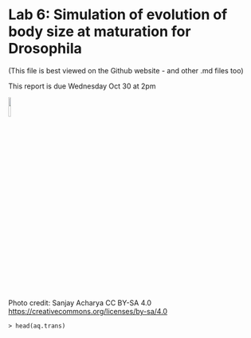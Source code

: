 # Lab 6: Simulation of evolution of body size at maturation for Drosophila
(This file is best viewed on the Github website - and other .md files too)

This report is due Wednesday Oct 30 at 2pm

<img src="https://commons.wikimedia.org/wiki/File:Black_Body_Mutation_Drosophila_melanogaster_male.jpg" width="10%">

Photo credit: Sanjay Acharya CC BY-SA 4.0 <https://creativecommons.org/licenses/by-sa/4.0>


```
> head(aq.trans)
```
